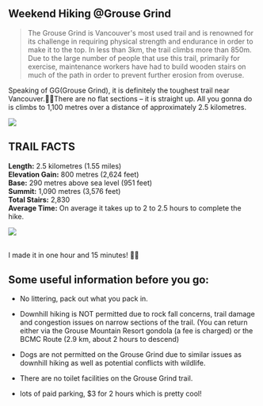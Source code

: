 ## Weekend Hiking @Grouse Grind

>The Grouse Grind is Vancouver's most used trail and is renowned for its challenge in requiring physical strength and endurance in order to make it to the top. In less than 3km, the trail climbs more than 850m. Due to the large number of people that use this trail, primarily for exercise, maintenance workers have had to build wooden stairs on much of the path in order to prevent further erosion from overuse.
>

Speaking of GG(Grouse Grind), it is definitely the toughest trail near Vancouver.🥾🥾There are no flat sections – it is straight up. All you gonna do is climbs to 1,100 metres over a distance of approximately 2.5 kilometres. 

<img src="https://user-images.githubusercontent.com/79688638/199358700-eefb1f01-66ac-4b13-a5d4-5351d1ba07b9.jpg">
  
  
## TRAIL FACTS
**Length:** 2.5 kilometres (1.55 miles) <br>
**Elevation Gain:** 800 metres (2,624 feet) <br>
**Base:** 290 metres above sea level (951 feet) <br>
**Summit:** 1,090 metres (3,576 feet) <br>
**Total Stairs:** 2,830 <br>
**Average Time:** On average it takes up to 2 to 2.5 hours to complete the hike.<br>

<img src="https://user-images.githubusercontent.com/79688638/199358747-ebac3123-9c82-44bb-9e90-4d500ef26af4.jpg"> 

<br>I made it in one hour and 15 minutes! 🥾🥾 <br>

## Some useful information before you go:
- No littering, pack out what you pack in.

- Downhill hiking is NOT permitted due to rock fall concerns, trail damage and congestion issues on narrow sections of the trail. (You can return either via the Grouse Mountain Resort gondola (a fee is charged) or the BCMC Route (2.9 km, about 2 hours to descend)

- Dogs are not permitted on the Grouse Grind due to similar issues as downhill hiking as well as potential conflicts with wildlife.

- There are no toilet facilities on the Grouse Grind trail.
- lots of paid parking, $3 for 2 hours which is pretty cool! 

